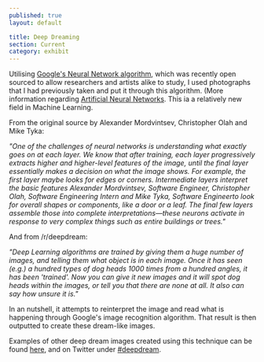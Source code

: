 ```yaml
---
published: true
layout: default

title: Deep Dreaming
section: Current
category: exhibit
---
```


Utilising [Google's Neural Network algorithm][source], which was recently open sourced to allow researchers and artists alike to study, I used photographs that I had previously taken and put it through this algorithm. (More information regarding [Artificial Neural Networks][ann]. This ia a relatively new field in Machine Learning.

From the original source by Alexander Mordvintsev, Christopher Olah and Mike Tyka:

_"One of the challenges of neural networks is understanding what exactly goes on at each layer. We know that after training, each layer progressively extracts higher and higher-level features of the image, until the final layer essentially makes a decision on what the image shows. For example, the first layer maybe looks for edges or corners. Intermediate layers interpret the basic features Alexander Mordvintsev, Software Engineer, Christopher Olah, Software Engineering Intern and Mike Tyka, Software Engineerto look for overall shapes or components, like a door or a leaf. The final few layers assemble those into complete interpretations—these neurons activate in response to very complex things such as entire buildings or trees."_ 

And from /r/deepdream:

_"Deep Learning algorithms are trained by giving them a huge number of images, and telling them what object is in each image. Once it has seen (e.g.) a hundred types of dog heads 1000 times from a hundred angles, it has been 'trained'. Now you can give it new images and it will spot dog heads within the images, or tell you that there are none at all. It also can say how unsure it is."_

In an nutshell, it attempts to reinterpret the image and read what is happening through Google's image recognition algorithm. That result is then outputted to create these dream-like images.

Examples of other deep dream images created using this technique can be found [here][here], and on Twitter under [#deepdream][dd].

<img src="">
<br><br>
<br><br>
<br><br>
<br><br>
<br><br>

[source]: https://googleresearch.blogspot.ch/2015/06/inceptionism-going-deeper-into-neural.html
[ann]: https://en.wikipedia.org/wiki/Artificial_neural_network
[here]: https://photos.google.com/share/AF1QipPX0SCl7OzWilt9LnuQliattX4OUCj_8EP65_cTVnBmS1jnYgsGQAieQUc1VQWdgQ?key=aVBxWjhwSzg2RjJWLWRuVFBBZEN1d205bUdEMnhB
[dd]: https://twitter.com/hashtag/deepdream
